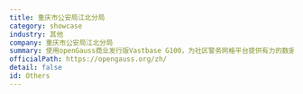 ```yaml
---
title: 重庆市公安局江北分局
category: showcase
industry: 其他
company: 重庆市公安局江北分局
summary: 使用openGauss商业发行版Vastbase G100，为社区警务网格平台提供有力的数据支撑，保障社区警务网络平台高效、稳定的运行，部署openGauss服务器节点数为1~10个。
officialPath: https://opengauss.org/zh/
detail: false
id: Others
---
```

